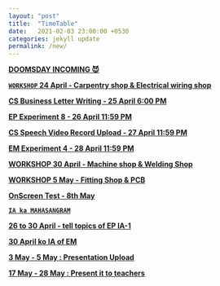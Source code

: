```yaml
---
layout: "post"
title:  "TimeTable"
date:   2021-02-03 23:00:00 +0530
categories: jekyll update
permalink: /new/
---
```


<u><b>DOOMSDAY INCOMING 😈

`WORKSHOP` 24 April - Carpentry shop & Electrical wiring shop 

CS Business Letter Writing - 25 April 6:00 PM

EP Experiment 8 - 26 April 11:59 PM

CS Speech Video Record Upload - 27 April 11:59 PM

EM Experiment 4 - 28 April 11:59 PM

WORKSHOP 30 April - Machine shop & Welding Shop 

WORKSHOP 5 May - Fitting Shop & PCB

OnScreen Test - 8th May 

`IA ka MAHASANGRAM`

26 to 30 April - tell topics of EP IA-1

30 April ko IA of EM

3 May - 5 May : Presentation Upload

17 May - 28 May : Present it to teachers
